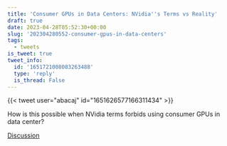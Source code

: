 ```yaml
---
title: 'Consumer GPUs in Data Centers: NVidia''s Terms vs Reality'
draft: true
date: 2023-04-28T05:52:30+00:00
slug: '202304280552-consumer-gpus-in-data-centers'
tags:
  - tweets
is_tweet: true
tweet_info:
  id: '1651721008083263488'
  type: 'reply'
  is_thread: False
---
```




{{< tweet user="abacaj" id="1651626577166311434" >}}

How is this possible when NVidia terms forbids using consumer GPUs in data center?

[Discussion](https://x.com/sytelus/status/1651721008083263488)

